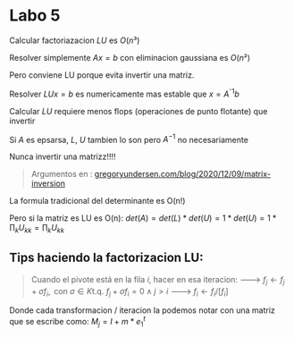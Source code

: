 # Labo 5

Calcular factoriazacion $LU$ es $O(n³)$

Resolver simplemente $Ax=b$ con eliminacion gaussiana es $O(n²)$

Pero conviene LU porque evita invertir una matriz.

Resolver $LUx = b$ es numericamente mas estable que $x = A^{⁻1}b$

Calcular $LU$ requiere menos flops (operaciones de punto flotante) que invertir

Si $A$ es epsarsa, $L$, $U$ tambien lo son pero $A^{-1}$ no necesariamente

Nunca invertir una matrizz!!!!
> Argumentos en : [gregoryundersen.com/blog/2020/12/09/matrix-inversion](https://gregorygundersen.com/blog/2020/12/09/matrix-inversion/)

La formula tradicional del determinante es O(n!)

Pero si la matriz es LU es O(n):
$det(A) = det(L)*det(U) = 1 * det(U) = 1 * \prod_k U_{kk} = \prod_k U_{kk}$

## Tips haciendo la factorizacion LU:

> Cuando el pivote está en la fila $i$, hacer en esa iteracion:
---> $f_j \leftarrow f_j + \sigma f_i, \text{ con } \sigma \in K \text{t.q. } f_j + \sigma f_i = 0 \land j>i$
---> $f_i \leftarrow f_i / [f_i]$


Donde cada transformacion / iteracion la podemos notar con una matriz que se escribe como:
$M_j = I + m * e_1^t$

